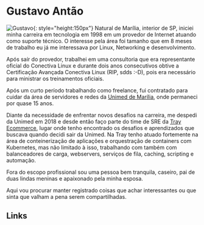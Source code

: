 # Gustavo Antão

![Gustavo](https://gustavoantao.github.io/assets/gustavo.jpg){: style="height:150px"}
Natural de Marília, interior de SP, iniciei minha carreira em tecnologia em 1998 em um provedor de Internet atuando como suporte técnico. O interesse pela área foi tamanho que em 8 meses de trabalho eu já me interessava por Linux, Networking e desenvolvimento.

Após saír do provedor, trabalhei em uma consultoria que era representante oficial do Conectiva Linux e durante dois anos consecutivos obtive a Certificação Avançada Conectiva Linux (RIP, sdds :-D), pois era necessário para ministrar os treinamentos oficiais.

Após um curto período trabalhando como freelance, fui contratado para cuidar da área de servidores e redes da [Unimed de Marília](http://www.unimedmarilia.com.br), onde permaneci por quase 15 anos.

Diante da necessidade de enfrentar novos desafios na carreira, me despedi da Unimed em 2018 e desde então faço parte do time de SRE da [Tray Ecommerce](http://www.tray.com.br), lugar onde tenho encontrado os desafios e aprendizados que buscava quando decidi sair da Unimed.
Na Tray tenho atuado fortemente na área de conteinerização de aplicações e orquestração de containers com Kubernetes, mas não limitado à isso, trabalhando com também com balanceadores de carga, webservers, serviços de fila, caching, scripting e automação.

Fora do escopo profissional sou uma pessoa bem tranquila, caseiro, pai de duas lindas meninas e apaixonado pela minha esposa.

Aqui vou procurar manter registrado coisas que achar interessantes ou que sinta que valham a pena serem compartilhadas.

## Links
